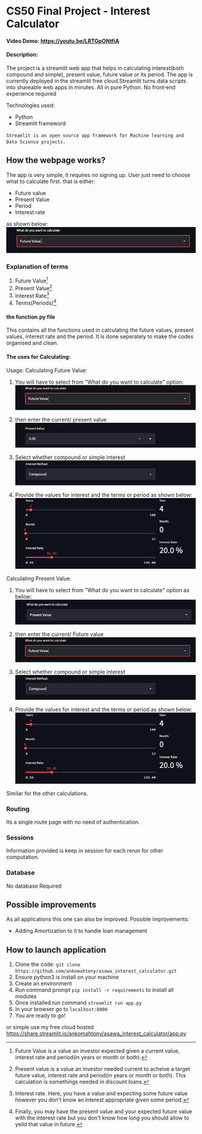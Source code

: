 
# CS50 Final Project - Interest Calculator
#### Video Demo:  https://youtu.be/LRTGpONtfiA

#### Description:
The project is a streamlit web app that helps in calculating interest(both compound and simple), present value, future value or its period.
The app is currently deployed in the streamlit free cloud.Streamlit turns data scripts into shareable web apps in minutes. All in pure Python. No front‑end experience required

Technologies used:

- Python
- Streamlit frameword

`Streamlit is an open source app framework for Machine learning and Data Science projects.`

## How the webpage works?
The app is very simple, it requires no signing up. User just need to choose what to calculate first. that is either:

- Future value
- Present Value
- Period
- Interest rate

as shown below:
![](images/2.png)

### Explanation of terms
1. Future Value[^1]
2. Present Value[^2]
3. Interest Rate[^3]
4. Terms(Periods)[^4]

[^1]: Future Value is a value an investor expected given a current value, interest rate and period(in years or month  or both).
[^2]: Present value is a value an investor needed current to acheive a target future value, interest rate and period(in years or month  or both).
This calculation is somethings needed in  discount loans.
[^3]: Interest rate. Here, you have a value and expecting some future value however you don't know an interest appropriate given some period.
[^4]: Finally, you may have the present value and your expected future value with the interest rate but you don't know how long you should allow to yeild that value in future.

#### the function.py file
This contains all the functions used in calculating the future values, present values, interest rate and the period. It is done seperately to make the codes organised and clean.

#### The uses for Calculating:

Usage:
Calculating Future Value:
1. You will have to select from "What do you want to calculate" option:
![](images/2.png)

2. then enter the current/ present value
![](images/3.png)

3. Select whether compound or simple interest
![](images/5.png)

4. Provide the values for interest and the terms or period as shown below:
![](images/6.png)


Calculating Present Value:
1. You will have to select from "What do you want to calculate" option as below:
![](images/1.png)
2. then enter the current/ Future value
![](images/2.png)

3. Select whether compound or simple interest
![](images/5.png)

4. Provide the values for interest and the terms or period as shown below:
![](images/6.png)

Similar for the other calculations.

### Routing

Its a single route page with no need of authentication.

### Sessions
Information provided is keep in session for each rerun for other computation.

### Database

No database Required

## Possible improvements

As all applications this one can also be improved. Possible improvements:

- Adding Amortization to it to handle loan management


## How to launch application

1. Clone the code: `git clone https://github.com/ankomahtony/asawa_interest_calculator.git`
2. Ensure python3 is install on your machine
3. Create an environment
4. Run command prompt `pip install -r requirements` to install all modules
4. Once installed run command `streamlit run app.py`
5. In your browser go to `localhost:8000`
6. You are ready to go!

or simple use my free cloud hosted
https://share.streamlit.io/ankomahtony/asawa_interest_calculator/app.py


